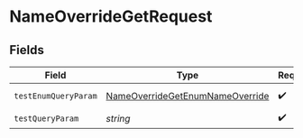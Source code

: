 # NameOverrideGetRequest


## Fields

| Field                                                                                         | Type                                                                                          | Required                                                                                      | Description                                                                                   | Example                                                                                       |
| --------------------------------------------------------------------------------------------- | --------------------------------------------------------------------------------------------- | --------------------------------------------------------------------------------------------- | --------------------------------------------------------------------------------------------- | --------------------------------------------------------------------------------------------- |
| `testEnumQueryParam`                                                                          | [NameOverrideGetEnumNameOverride](../../models/operations/NameOverrideGetEnumNameOverride.md) | :heavy_check_mark:                                                                            | An enum type                                                                                  | value3                                                                                        |
| `testQueryParam`                                                                              | *string*                                                                                      | :heavy_check_mark:                                                                            | N/A                                                                                           | example                                                                                       |
